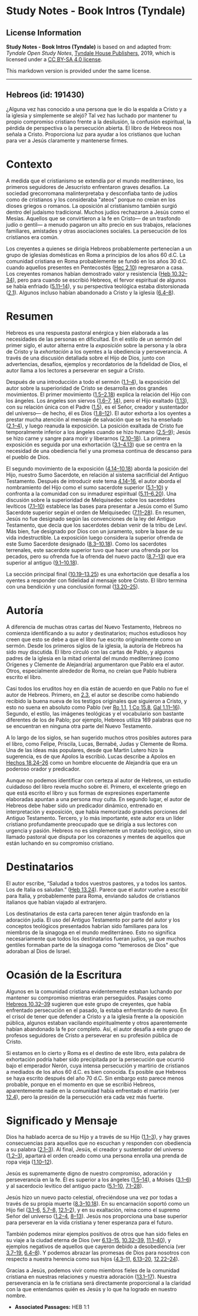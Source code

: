 # Study Notes - Book Intros (Tyndale)

## License Information

**Study Notes - Book Intros (Tyndale)** is based on and adapted from: _Tyndale Open Study Notes_, [Tyndale House Publishers](https://tyndaleopenresources.com/), 2019, which is licensed under a [CC BY-SA 4.0 license](https://creativecommons.org/licenses/by-sa/4.0/legalcode.en).

This markdown version is provided under the same license.



--------------------------------

## Hebreos (id: 191430)

¿Alguna vez has conocido a una persona que le dio la espalda a Cristo y a la iglesia y simplemente se alejó? Tal vez has luchado por mantener tu propio compromiso cristiano frente a la desilusión, la confusión espiritual, la pérdida de perspectiva o la persecución abierta. El libro de Hebreos nos señala a Cristo. Proporciona luz para ayudar a los cristianos que luchan para ver a Jesús claramente y mantenerse firmes.

Contexto
========

A medida que el cristianismo se extendía por el mundo mediterráneo, los primeros seguidores de Jesucristo enfrentaron graves desafíos. La sociedad grecorromana malinterpretaba y desconfiaba tanto de judíos como de cristianos y los consideraba "ateos" porque no creían en los dioses griegos o romanos. La oposición al cristianismo también surgió dentro del judaísmo tradicional. Muchos judíos rechazaron a Jesús como el Mesías. Aquellos que se convirtieron a la fe en Cristo— de un trasfondo judío o gentil— a menudo pagaron un alto precio en sus trabajos, relaciones familiares, amistades y otras asociaciones sociales. La persecución de los cristianos era común.

Los creyentes a quienes se dirigía Hebreos probablemente pertenecían a un grupo de iglesias domésticas en Roma a principios de los años 60 d.C. La comunidad cristiana en Roma probablemente se fundó en los años 30 d.C. cuando aquellos presentes en Pentecostés ([Hec 2\.10](https://ref.ly/Acts2:10)) regresaron a casa. Los creyentes romanos habían demostrado valor y resistencia ([Heb 10\.32–34](https://ref.ly/Heb10:32-Heb10:34)), pero para cuando se escribió Hebreos, el fervor espiritual de algunos se había enfriado ([5\.11–14](https://ref.ly/Heb5:11-Heb5:14)), y su perspectiva teológica estaba distorsionada ([2\.1](https://ref.ly/Heb2:1)). Algunos incluso habían abandonado a Cristo y la iglesia ([6\.4–8](https://ref.ly/Heb6:4-Heb6:8)).

Resumen
=======

Hebreos es una respuesta pastoral enérgica y bien elaborada a las necesidades de las personas en dificultad. En el estilo de un sermón del primer siglo, el autor alterna entre la *exposición* sobre la persona y la obra de Cristo y la *exhortación* a los oyentes a la obediencia y perseverancia. A través de una discusión detallada sobre el Hijo de Dios, junto con advertencias, desafíos, ejemplos y recordatorios de la fidelidad de Dios, el autor llama a los lectores a perseverar en seguir a Cristo.

Después de una introducción a todo el sermón ([1\.1–4](https://ref.ly/Heb1:1-Heb1:4)), la exposición del autor sobre la superioridad de Cristo se desarrolla en dos grandes movimientos. El primer movimiento ([1\.5–2\.18](https://ref.ly/Heb1:5-Heb2:18)) explica la relación del Hijo con los ángeles. Los ángeles son siervos ([1\.6–7](https://ref.ly/Heb1:6-Heb1:7), [14](https://ref.ly/Heb1:14)), pero el Hijo exaltado ([1\.13](https://ref.ly/Heb1:13)), con su relación única con el Padre ([1\.5](https://ref.ly/Heb1:5)), es el Señor, creador y sustentador del universo— de hecho, él es Dios ([1\.8–12](https://ref.ly/Heb1:8-Heb1:12)). El autor exhorta a los oyentes a prestar mucha atención al mensaje de salvación que se les ha enseñado ([2\.1–4](https://ref.ly/Heb2:1-Heb2:4)), y luego reanuda la exposición. La posición exaltada de Cristo fue temporalmente inferior a los ángeles cuando se hizo humano ([2\.5–9](https://ref.ly/Heb2:5-Heb2:9)); Jesús se hizo carne y sangre para morir y liberarnos ([2\.10–18](https://ref.ly/Heb2:10-Heb2:18)). La primera exposición es seguida por una exhortación ([3\.1–4\.13](https://ref.ly/Heb3:1-Heb4:13)) que se centra en la necesidad de una obediencia fiel y una promesa continua de descanso para el pueblo de Dios.

El segundo movimiento de la exposición ([4\.14–10\.18](https://ref.ly/Heb4:14-Heb10:18)) aborda la posición del Hijo, nuestro Sumo Sacerdote, en relación al sistema sacrificial del Antiguo Testamento. Después de introducir este tema [4\.14–16](https://ref.ly/Heb4:14-Heb4:16), el autor aborda el nombramiento del Hijo como el sumo sacerdote superior ([5\.1–10](https://ref.ly/Heb5:1-Heb5:10)) y confronta a la comunidad con su inmadurez espiritual ([5\.11–6\.20](https://ref.ly/Heb5:11-Heb6:20)). Una discusión sobre la superioridad de Melquisedec sobre los sacerdotes levíticos ([7\.1–10](https://ref.ly/Heb7:1-Heb7:10)) establece las bases para presentar a Jesús como el Sumo Sacerdote superior según el orden de Melquisedec ([7\.11–28](https://ref.ly/Heb7:11-Heb7:28)). En resumen, Jesús no fue designado según las convenciones de la ley del Antiguo Testamento, que decía que los sacerdotes debían venir de la tribu de Leví. Más bien, fue designado por Dios con un juramento, sobre la base de su vida indestructible. La exposición luego considera la superior ofrenda de este Sumo Sacerdote designado ([8\.3–10\.18](https://ref.ly/Heb8:3-Heb10:18)). Como los sacerdotes terrenales, este sacerdote superior tuvo que hacer una ofrenda por los pecados, pero su ofrenda fue la ofrenda del nuevo pacto ([8\.7–13](https://ref.ly/Heb8:7-Heb8:13)) que era superior al antiguo ([9\.1–10\.18](https://ref.ly/Heb9:1-Heb10:18)).

La sección principal final ([10\.19–13\.25](https://ref.ly/Heb10:19-Heb13:25)) es una exhortación que desafía a los oyentes a responder con fidelidad al mensaje sobre Cristo. El libro termina con una bendición y una conclusión formal ([13\.20–25](https://ref.ly/Heb13:20-Heb13:25)).

Autoría
=======

A diferencia de muchas otras cartas del Nuevo Testamento, Hebreos no comienza identificando a su autor y destinatarios; muchos estudiosos hoy creen que esto se debe a que el libro fue escrito originalmente como un sermón. Desde los primeros siglos de la iglesia, la autoría de Hebreos ha sido muy discutida. El libro circuló con las cartas de Pablo, y algunos padres de la iglesia en la mitad oriental del mundo mediterráneo (como Orígenes y Clemente de Alejandría) argumentaron que Pablo era el autor. Otros, especialmente alrededor de Roma, no creían que Pablo hubiera escrito el libro.

Casi todos los eruditos hoy en día están de acuerdo en que Pablo no fue el autor de Hebreos. Primero, en [2\.3](https://ref.ly/Heb2:3), el autor se describe como habiendo recibido la buena nueva de los testigos originales que siguieron a Cristo, y esto no suena en absoluto como Pablo (ver [Ro 1\.1,](https://ref.ly/Rom1:1) [1 Co 15\.8,](https://ref.ly/1Cor15:8) [Gal 1\.11–16](https://ref.ly/Gal1:11-Gal1:16)). Segundo, el estilo, las imágenes teológicas y el vocabulario son bastante diferentes de los de Pablo; por ejemplo, Hebreos utiliza 169 palabras que no se encuentran en ninguna otra parte del Nuevo Testamento.

A lo largo de los siglos, se han sugerido muchos otros posibles autores para el libro, como Felipe, Priscila, Lucas, Bernabé, Judas y Clemente de Roma. Una de las ideas más populares, desde que Martin Lutero hizo la sugerencia, es de que Apolos la escribió. Lucas describe a Apolos en [Hechos 18\.24–26](https://ref.ly/Acts18:24-Acts18:26) como un hombre elocuente de Alejandría que era un poderoso orador y predicador.

Aunque no podemos identificar con certeza al autor de Hebreos, un estudio cuidadoso del libro revela mucho sobre él. Primero, el excelente griego en que está escrito el libro y sus formas de expresiones expertamente elaboradas apuntan a una persona muy culta. En segundo lugar, el autor de Hebreos debe haber sido un predicador dinámico, entrenado en interpretación y exposición, que había memorizado grandes porciones del Antiguo Testamento. Tercero, y lo más importante, este autor era un líder cristiano profundamente preocupado que se dirigía a sus lectores con urgencia y pasión. Hebreos no es simplemente un tratado teológico, sino un llamado pastoral que disputa por los corazones y mentes de aquellos que están luchando en su compromiso cristiano.

Destinatarios
=============

El autor escribe, “Saludad a todos vuestros pastores, y a todos los santos. Los de Italia os saludan.” ([Heb 13\.24](https://ref.ly/Heb13:24)). Parece que el autor vuelve a escribir para Italia, y probablemente para Roma, enviando saludos de cristianos italianos que habían viajado al extranjero.

Los destinatarios de esta carta parecen tener algún trasfondo en la adoración judía. El uso del Antiguo Testamento por parte del autor y los conceptos teológicos presentados habrían sido familiares para los miembros de la sinagoga en el mundo mediterráneo. Esto no significa necesariamente que todos los destinatarios fueran judíos, ya que muchos gentiles formaban parte de la sinagoga como "temerosos de Dios" que adoraban al Dios de Israel.

Ocasión de la Escritura
=======================

Algunos en la comunidad cristiana evidentemente estaban luchando por mantener su compromiso mientras eran perseguidos. Pasajes como [Hebreos 10\.32–39](https://ref.ly/Heb10:32-Heb10:39) sugieren que este grupo de creyentes, que había enfrentado persecución en el pasado, la estaba enfrentando de nuevo. En el crisol de tener que defender a Cristo y a la iglesia frente a la oposición pública, algunos estaban vacilando espiritualmente y otros aparentemente habían abandonado la fe por completo. Así, el autor desafía a este grupo de profesos seguidores de Cristo a perseverar en su profesión pública de Cristo.

Si estamos en lo cierto y Roma es el destino de este libro, esta palabra de exhortación podría haber sido precipitada por la persecución que ocurrió bajo el emperador Nerón, cuya intensa persecución y martirio de cristianos a mediados de los años 60 d.C. es bien conocida. Es posible que Hebreos se haya escrito después del año 70 d.C. Sin embargo esto parece menos probable, porque en el momento en que se escribió Hebreos, aparentemente nadie en la comunidad había enfrentado el martirio (ver [12\.4](https://ref.ly/Heb12:4)), pero la presión de la persecución era cada vez más fuerte.

Significado y Mensaje
=====================

Dios ha hablado acerca de su Hijo y a través de su Hijo ([1\.1–3](https://ref.ly/Heb1:1-Heb1:3)), y hay graves consecuencias para aquellos que no escuchan y responden con obediencia a su palabra ([2\.1–3](https://ref.ly/Heb2:1-Heb2:3)). Al final, Jesús, el creador y sustentador del universo ([1\.2–3](https://ref.ly/Heb1:2-Heb1:3)), apartará el orden creado como una persona enrolla una prenda de ropa vieja ([1\.10–12](https://ref.ly/Heb1:10-Heb1:12)).

Jesús es supremamente digno de nuestro compromiso, adoración y perseverancia en la fe. Él es superior a los ángeles ([1\.5–14](https://ref.ly/Heb1:5-Heb1:14)), a Moisés ([3\.1–6](https://ref.ly/Heb3:1-Heb3:6)) y al sacerdocio levítico del antiguo pacto ([5\.1–10,](https://ref.ly/Heb5:1-Heb5:10) [7\.1–28](https://ref.ly/Heb7:1-Heb7:28)).

Jesús hizo un nuevo pacto celestial, ofreciéndose una vez por todas a través de su propia muerte ([8\.3–10\.18](https://ref.ly/Heb8:3-Heb10:18)). En su encarnación soportó como un Hijo fiel ([3\.1–6,](https://ref.ly/Heb3:1-Heb3:6) [5\.7–8,](https://ref.ly/Heb5:7-Heb5:8) [12\.1–2](https://ref.ly/Heb12:1-Heb12:2)), y en su exaltación, reina como el supremo Señor del universo ([1\.2–4](https://ref.ly/Heb1:2-Heb1:4), [8–13](https://ref.ly/Heb1:8-Heb1:13)). Jesús nos proporciona una base superior para perseverar en la vida cristiana y tener esperanza para el futuro.

También podemos mirar ejemplos positivos de otros que han sido fieles en su viaje a la ciudad eterna de Dios (ver [6\.13–15,](https://ref.ly/Heb6:13-Heb6:15) [10\.32–39,](https://ref.ly/Heb10:32-Heb10:39) [11\.1–40](https://ref.ly/Heb11:1-Heb11:40)), y ejemplos negativos de aquellos que cayeron debido a desobediencia (ver [3\.7–19,](https://ref.ly/Heb3:7-Heb3:19) [6\.4–8](https://ref.ly/Heb6:4-Heb6:8)). Y podemos abrazar las promesas de Dios para nosotros con respecto a nuestra herencia como sus hijos ([4\.3–11,](https://ref.ly/Heb4:3-Heb4:11) [6\.13–20,](https://ref.ly/Heb6:13-Heb6:20) [12\.22–24](https://ref.ly/Heb12:22-Heb12:24)).

Gracias a Jesús, podemos vivir como miembros fieles de la comunidad cristiana en nuestras relaciones y nuestra adoración ([13\.1–17](https://ref.ly/Heb13:1-Heb13:17)). Nuestra perseverancia en la fe cristiana será directamente proporcional a la claridad con la que entendamos quién es Jesús y lo que ha logrado en nuestro nombre.

* **Associated Passages:** HEB 1:1

